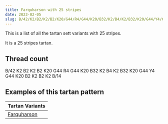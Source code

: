 ```yaml
---
title: Farquharson with 25 stripes
date: 2023-02-05
slug: B/42/K2/B2/K2/B2/K20/G44/R4/G44/K20/B32/K2/B4/K2/B32/K20/G44/Y4/G44/K20/B2/K2/B2/K2/B/14
---
```

This is a list of all the tartan sett variants with 25 stripes.

It is a 25 stripes tartan.


## Thread count
B/42 K2 B2 K2 B2 K20 G44 R4 G44 K20 B32 K2 B4 K2 B32 K20 G44 Y4 G44 K20 B2 K2 B2 K2 B/14

## Examples of this tartan pattern

| Tartan Variants |
|---------------|
| [Farquharson](/variants/b/42/k2/b2/k2/b2/k20/g44/r4/g44/k20/b32/k2/b4/k2/b32/k20/g44/y4/g44/k20/b2/k2/b2/k2/b/14-b304080-g008000-k000000-rc00000-yf0c000)||
